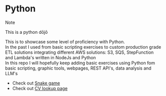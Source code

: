 # Python

> [!NOTE]
> This is a python dōjō
>
> This is to showcase some level of proficiency with Python.</br>
> In the past I used from basic scripting exercises to custom production grade ETL solutions integrating different AWS solutions: S3, SQS, StepFunction and Lambda's written in NodeJs and Python</br>
> In this repo I will hopefully keep adding basic exercises using Python fom basic scripting, graphic tools, webpages, REST API's, data analysis and LLM's
>
> - Check out [Snake game](./Snake/README.md)
> - Check out [CV lookup page](./mycvaswebsite/README.md)
>
